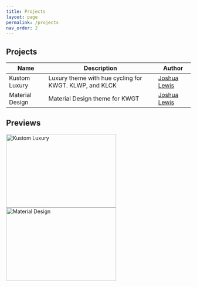 ```yaml
---
title: Projects
layout: page
permalink: /projects
nav_order: 2
---
```


Projects
---

| Name | Description | Author |
| --- | --- | --- |
| Kustom Luxury | Luxury theme with hue cycling for KWGT. KLWP, and KLCK | [Joshua Lewis][PhantomNimbi] |
| Material Design | Material Design theme for KWGT | [Joshua Lewis][PhantomNimbi] |

Previews
---

<img src="https://user-images.githubusercontent.com/17615050/271112192-1ccaf20d-42bf-4b96-849a-573560e9d504.png" width="300" height="200" title="Kustom Luxury"> <img src="https://user-images.githubusercontent.com/17615050/271109706-fc386b2d-e210-4ea7-abdc-c85ce891244e.png" width="300" height="200" title="Material Design">

[PhantomNimbi]: https://github.com/PhantomNimbi

